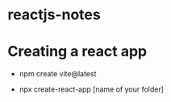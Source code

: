 # reactjs-notes

# Creating a react app

- npm create vite@latest

- npx create-react-app [name of your folder]
